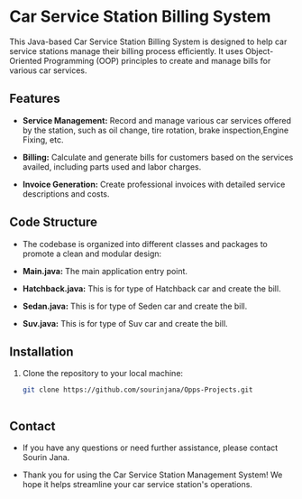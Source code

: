 # Car Service Station Billing System

This Java-based Car Service Station Billing System is designed to help car service stations manage their billing process efficiently. It uses Object-Oriented Programming (OOP) principles to create and manage bills for various car services.

## Features
- **Service Management:** Record and manage various car services offered by the station, such as oil change, tire rotation, brake inspection,Engine Fixing, etc.

- **Billing:** Calculate and generate bills for customers based on the services availed, including parts used and labor charges.

- **Invoice Generation:** Create professional invoices with detailed service descriptions and costs.


## Code Structure
* The codebase is organized into different classes and packages to promote a clean and modular design:

- **Main.java:** The main application entry point.

-  **Hatchback.java:** This is for type of Hatchback car and create the bill.
-  **Sedan.java:** This is for type of Seden car and create the bill.
-  **Suv.java:** This is for type of Suv car and create the bill.



## Installation

1. Clone the repository to your local machine:

   ```bash
   git clone https://github.com/sourinjana/Opps-Projects.git



## Contact

* If you have any questions or need further assistance, please contact Sourin Jana.

* Thank you for using the Car Service Station Management System! We hope it helps streamline your car service station's operations.



